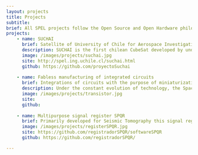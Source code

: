 ```yaml
---
layout: projects
title: Projects
subtitle:
brief: All SPEL projects follow the Open Source and Open Hardware philosophy
projects:
    - name: SUCHAI
      brief: Satellite of University of Chile for Aerospace Investigation
      description: SUCHAI is the first chilean CubeSat developed by undergraduate students, engineers and professors of the Electrical Engineering, Physics and Mechanical Engineering Departments of the Faculty of Physical and Mathematical Sciences (FCFM) at Universidad de Chile. The main goal is to learn the whole chain process designing, building/integrating, launching and operating a picosatellite.
      image: /images/projects/suchai.jpg
      site: http://spel.ing.uchile.cl/suchai.html
      github: https://github.com/proyectoSuchai
       
    - name: Fabless manufacturing of integrated circuits
      brief: Integrations of circuits with the purpose of miniaturization of circuits for sensors used in several areas such as communications, biomedical, geophysics or astronomical instrumentation.  
      description: Under the constant evolution of technology, the Space and Planetary Exploration Laboratory created a project with the point designing and implementing integrated circuits (IC), both analog and digital, to be used in different areas and for different purposes such as geophysics, biomedical, astronomical instrumentation, telecommunications, etc. Making use of "fabless manufacturing" philosophy, free software and the MOSIS educational program, we have manage to design small integrated amplifiers, the basic unit of any analog circuit such as ADC or DAC, and it is expected that in the near future that mixed signal circuit or fully digital, always with the assistance, cooperation and enthusiasm of colleagues and researchers from the Universidad Católica de Chile.
      image: /images/projects/transistor.jpg
      site: 
      github:  
      
    - name: Multipurpose signal register SPQR
      brief: Primarily developed for Seismic Tomography this signal register (in development stage) is capable of digitalize, synchronize (accurately to GPS time) and save to disk signal samples from different sources. Currently there are two ADC developed, one for three-axis geophones, and other for a type-K thermocouple.
      image: /images/projects/registerSPQR.jpg
      site: https://github.com/registradorSPQR/softwareSPQR
      github: https://github.com/registradorSPQR/

---
```

